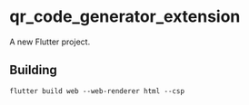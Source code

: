 # qr_code_generator_extension

A new Flutter project.

## Building

```flutter build web --web-renderer html --csp```
